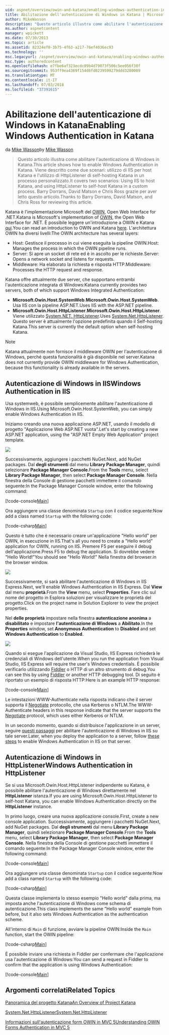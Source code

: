 ```yaml
---
uid: aspnet/overview/owin-and-katana/enabling-windows-authentication-in-katana
title: Abilitazione dell'autenticazione di Windows in Katana | Microsoft Docs
author: MikeWasson
description: "Questo articolo illustra come abilitare l'autenticazione di Windows in Katana. Viene descritto come due scenari: utilizzo di IIS per host Katana e l'utilizzo di HttpListener di self-hosting Kat..."
ms.author: aspnetcontent
manager: wpickett
ms.date: 07/30/2013
ms.topic: article
ms.assetid: 82324ef0-3b75-4f63-a217-76ef4036ec93
ms.technology: ''
msc.legacyurl: /aspnet/overview/owin-and-katana/enabling-windows-authentication-in-katana
msc.type: authoredcontent
ms.openlocfilehash: e7fbe6af323ecdc09b4d79073f506c5ee056f30f
ms.sourcegitcommit: 953ff9ea4369f154d6fd0239599279ddd3280009
ms.translationtype: MT
ms.contentlocale: it-IT
ms.lasthandoff: 07/03/2018
ms.locfileid: "37391615"
---
```

<a name="enabling-windows-authentication-in-katana"></a><span data-ttu-id="02ff2-104">Abilitazione dell'autenticazione di Windows in Katana</span><span class="sxs-lookup"><span data-stu-id="02ff2-104">Enabling Windows Authentication in Katana</span></span>
====================
<span data-ttu-id="02ff2-105">da [Mike Wasson](https://github.com/MikeWasson)</span><span class="sxs-lookup"><span data-stu-id="02ff2-105">by [Mike Wasson](https://github.com/MikeWasson)</span></span>

> <span data-ttu-id="02ff2-106">Questo articolo illustra come abilitare l'autenticazione di Windows in Katana.</span><span class="sxs-lookup"><span data-stu-id="02ff2-106">This article shows how to enable Windows Authentication in Katana.</span></span> <span data-ttu-id="02ff2-107">Viene descritto come due scenari: utilizzo di IIS per host Katana e l'utilizzo di HttpListener di self-hosting Katana in un processo personalizzato.</span><span class="sxs-lookup"><span data-stu-id="02ff2-107">It covers two scenarios: Using IIS to host Katana, and using HttpListener to self-host Katana in a custom process.</span></span> <span data-ttu-id="02ff2-108">Barry Dorrans, David Matson e Chris Ross grazie per aver letto questo articolo.</span><span class="sxs-lookup"><span data-stu-id="02ff2-108">Thanks to Barry Dorrans, David Matson, and Chris Ross for reviewing this article.</span></span>


<span data-ttu-id="02ff2-109">Katana è l'implementazione Microsoft del [OWIN](http://owin.org/), Open Web Interface for .NET.</span><span class="sxs-lookup"><span data-stu-id="02ff2-109">Katana is Microsoft's implementation of [OWIN](http://owin.org/), the Open Web Interface for .NET.</span></span> <span data-ttu-id="02ff2-110">È possibile leggere un'introduzione a OWIN e Katana [qui](an-overview-of-project-katana.md).</span><span class="sxs-lookup"><span data-stu-id="02ff2-110">You can read an introduction to OWIN and Katana [here](an-overview-of-project-katana.md).</span></span> <span data-ttu-id="02ff2-111">L'architettura OWIN ha diversi livelli:</span><span class="sxs-lookup"><span data-stu-id="02ff2-111">The OWIN architecture has several layers:</span></span>

- <span data-ttu-id="02ff2-112">Host: Gestisce il processo in cui viene eseguita la pipeline OWIN.</span><span class="sxs-lookup"><span data-stu-id="02ff2-112">Host: Manages the process in which the OWIN pipeline runs.</span></span>
- <span data-ttu-id="02ff2-113">Server: Si apre un socket di rete ed è in ascolto per le richieste.</span><span class="sxs-lookup"><span data-stu-id="02ff2-113">Server: Opens a network socket and listens for requests.</span></span>
- <span data-ttu-id="02ff2-114">Middleware: Ha elaborato la richiesta e risposta HTTP.</span><span class="sxs-lookup"><span data-stu-id="02ff2-114">Middleware: Processes the HTTP request and response.</span></span>

<span data-ttu-id="02ff2-115">Katana offre attualmente due server, che supportano entrambi l'autenticazione integrata di Windows:</span><span class="sxs-lookup"><span data-stu-id="02ff2-115">Katana currently provides two servers, both of which support Windows Integrated Authentication:</span></span>

- <span data-ttu-id="02ff2-116">**Microsoft.Owin.Host.SystemWeb**.</span><span class="sxs-lookup"><span data-stu-id="02ff2-116">**Microsoft.Owin.Host.SystemWeb**.</span></span> <span data-ttu-id="02ff2-117">Usa IIS con la pipeline ASP.NET.</span><span class="sxs-lookup"><span data-stu-id="02ff2-117">Uses IIS with the ASP.NET pipeline.</span></span>
- <span data-ttu-id="02ff2-118">**Microsoft.Owin.Host.HttpListener**.</span><span class="sxs-lookup"><span data-stu-id="02ff2-118">**Microsoft.Owin.Host.HttpListener**.</span></span> <span data-ttu-id="02ff2-119">Viene utilizzato [System.NET. HttpListener](https://msdn.microsoft.com/library/system.net.httplistener.aspx).</span><span class="sxs-lookup"><span data-stu-id="02ff2-119">Uses [System.Net.HttpListener](https://msdn.microsoft.com/library/system.net.httplistener.aspx).</span></span> <span data-ttu-id="02ff2-120">Questo server è attualmente l'opzione predefinita quando il Self-hosting Katana.</span><span class="sxs-lookup"><span data-stu-id="02ff2-120">This server is currently the default option when self-hosting Katana.</span></span>

> [!NOTE]
> <span data-ttu-id="02ff2-121">Katana attualmente non fornisce il middleware OWIN per l'autenticazione di Windows, perché questa funzionalità è già disponibile nel server.</span><span class="sxs-lookup"><span data-stu-id="02ff2-121">Katana does not currently provide OWIN middleware for Windows Authentication, because this functionality is already available in the servers.</span></span>


## <a name="windows-authentication-in-iis"></a><span data-ttu-id="02ff2-122">Autenticazione di Windows in IIS</span><span class="sxs-lookup"><span data-stu-id="02ff2-122">Windows Authentication in IIS</span></span>

<span data-ttu-id="02ff2-123">Usa systemweb, è possibile semplicemente abilitare l'autenticazione di Windows in IIS.</span><span class="sxs-lookup"><span data-stu-id="02ff2-123">Using Microsoft.Owin.Host.SystemWeb, you can simply enable Windows Authentication in IIS.</span></span>

<span data-ttu-id="02ff2-124">Iniziamo creando una nuova applicazione ASP.NET, usando il modello di progetto "Applicazione Web ASP.NET vuota".</span><span class="sxs-lookup"><span data-stu-id="02ff2-124">Let's start by creating a new ASP.NET application, using the "ASP.NET Empty Web Application" project template.</span></span>

![](enabling-windows-authentication-in-katana/_static/image1.png)

<span data-ttu-id="02ff2-125">Successivamente, aggiungere i pacchetti NuGet.</span><span class="sxs-lookup"><span data-stu-id="02ff2-125">Next, add NuGet packages.</span></span> <span data-ttu-id="02ff2-126">Dal **degli strumenti** dal menu **Library Package Manager**, quindi selezionare **Package Manager Console**.</span><span class="sxs-lookup"><span data-stu-id="02ff2-126">From the **Tools** menu, select **Library Package Manager**, then select **Package Manager Console**.</span></span> <span data-ttu-id="02ff2-127">Nella finestra della Console di gestione pacchetti immettere il comando seguente:</span><span class="sxs-lookup"><span data-stu-id="02ff2-127">In the Package Manager Console window, enter the following command:</span></span>

[!code-console[Main](enabling-windows-authentication-in-katana/samples/sample1.cmd)]

<span data-ttu-id="02ff2-128">Ora aggiungere una classe denominata `Startup` con il codice seguente:</span><span class="sxs-lookup"><span data-stu-id="02ff2-128">Now add a class named `Startup` with the following code:</span></span>

[!code-csharp[Main](enabling-windows-authentication-in-katana/samples/sample2.cs)]

<span data-ttu-id="02ff2-129">Questo è tutto che è necessario creare un'applicazione "Hello world" per OWIN, in esecuzione in IIS.</span><span class="sxs-lookup"><span data-stu-id="02ff2-129">That's all you need to create a "Hello world" application for OWIN, running on IIS.</span></span> <span data-ttu-id="02ff2-130">‎Premere F5 per eseguire il debug dell'applicazione.</span><span class="sxs-lookup"><span data-stu-id="02ff2-130">Press F5 to debug the application.</span></span> <span data-ttu-id="02ff2-131">Si dovrebbe vedere "Hello World!"</span><span class="sxs-lookup"><span data-stu-id="02ff2-131">You should see "Hello World!"</span></span> <span data-ttu-id="02ff2-132">Nella finestra del browser.</span><span class="sxs-lookup"><span data-stu-id="02ff2-132">in the browser window.</span></span>

![](enabling-windows-authentication-in-katana/_static/image2.png)

<span data-ttu-id="02ff2-133">Successivamente, si sarà abilitare l'autenticazione di Windows in IIS Express.</span><span class="sxs-lookup"><span data-stu-id="02ff2-133">Next, we'll enable Windows Authentication in IIS Express.</span></span> <span data-ttu-id="02ff2-134">Dal **View** dal menu **proprietà**.</span><span class="sxs-lookup"><span data-stu-id="02ff2-134">From the **View** menu, select **Properties**.</span></span> <span data-ttu-id="02ff2-135">Fare clic sul nome del progetto in Esplora soluzioni per visualizzare le proprietà del progetto.</span><span class="sxs-lookup"><span data-stu-id="02ff2-135">Click on the project name in Solution Explorer to view the project properties.</span></span>

<span data-ttu-id="02ff2-136">Nel **delle proprietà** impostare nella finestra **autenticazione anonima** a **disabilitato** e impostare **l'autenticazione di Windows** a  **Abilitato**.</span><span class="sxs-lookup"><span data-stu-id="02ff2-136">In the **Properties** window, set **Anonymous Authentication** to **Disabled** and set **Windows Authentication** to **Enabled**.</span></span>

![](enabling-windows-authentication-in-katana/_static/image3.png)

<span data-ttu-id="02ff2-137">Quando si esegue l'applicazione da Visual Studio, IIS Express richiederà le credenziali di Windows dell'utente.</span><span class="sxs-lookup"><span data-stu-id="02ff2-137">When you run the application from Visual Studio, IIS Express will require the user's Windows credentials.</span></span> <span data-ttu-id="02ff2-138">È possibile verificarlo utilizzando [Fiddler](http://fiddler2.com/home) o HTTP di un altro strumento di debug.</span><span class="sxs-lookup"><span data-stu-id="02ff2-138">You can see this by using [Fiddler](http://fiddler2.com/home) or another HTTP debugging tool.</span></span> <span data-ttu-id="02ff2-139">Di seguito è riportato un esempio di risposta HTTP:</span><span class="sxs-lookup"><span data-stu-id="02ff2-139">Here is an example HTTP response:</span></span>

[!code-console[Main](enabling-windows-authentication-in-katana/samples/sample3.cmd?highlight=1,5-6)]

<span data-ttu-id="02ff2-140">Le intestazioni WWW-Authenticate nella risposta indicano che il server supporta il [Negotiate](http://www.ietf.org/rfc/rfc4559.txt) protocollo, che usa Kerberos o NTLM.</span><span class="sxs-lookup"><span data-stu-id="02ff2-140">The WWW-Authenticate headers in this response indicate that the server supports the [Negotiate](http://www.ietf.org/rfc/rfc4559.txt) protocol, which uses either Kerberos or NTLM.</span></span>

<span data-ttu-id="02ff2-141">In un secondo momento, quando si distribuisce l'applicazione in un server, seguire [questi passaggi](https://www.iis.net/configreference/system.webserver/security/authentication/windowsauthentication) per abilitare l'autenticazione di Windows in IIS su tale server.</span><span class="sxs-lookup"><span data-stu-id="02ff2-141">Later, when you deploy the application to a server, follow [these steps](https://www.iis.net/configreference/system.webserver/security/authentication/windowsauthentication) to enable Windows Authentication in IIS on that server.</span></span>

## <a name="windows-authentication-in-httplistener"></a><span data-ttu-id="02ff2-142">Autenticazione di Windows in HttpListener</span><span class="sxs-lookup"><span data-stu-id="02ff2-142">Windows Authentication in HttpListener</span></span>

<span data-ttu-id="02ff2-143">Se si usa Microsoft.Owin.Host.HttpListener indipendente su Katana, è possibile abilitare l'autenticazione di Windows direttamente nel **HttpListener** istanza.</span><span class="sxs-lookup"><span data-stu-id="02ff2-143">If you are using Microsoft.Owin.Host.HttpListener to self-host Katana, you can enable Windows Authentication directly on the **HttpListener** instance.</span></span>

<span data-ttu-id="02ff2-144">In primo luogo, creare una nuova applicazione console.</span><span class="sxs-lookup"><span data-stu-id="02ff2-144">First, create a new console application.</span></span> <span data-ttu-id="02ff2-145">Successivamente, aggiungere i pacchetti NuGet.</span><span class="sxs-lookup"><span data-stu-id="02ff2-145">Next, add NuGet packages.</span></span> <span data-ttu-id="02ff2-146">Dal **degli strumenti** dal menu **Library Package Manager**, quindi selezionare **Package Manager Console**.</span><span class="sxs-lookup"><span data-stu-id="02ff2-146">From the **Tools** menu, select **Library Package Manager**, then select **Package Manager Console**.</span></span> <span data-ttu-id="02ff2-147">Nella finestra della Console di gestione pacchetti immettere il comando seguente:</span><span class="sxs-lookup"><span data-stu-id="02ff2-147">In the Package Manager Console window, enter the following command:</span></span>

[!code-console[Main](enabling-windows-authentication-in-katana/samples/sample4.cmd)]

<span data-ttu-id="02ff2-148">Ora aggiungere una classe denominata `Startup` con il codice seguente:</span><span class="sxs-lookup"><span data-stu-id="02ff2-148">Now add a class named `Startup` with the following code:</span></span>

[!code-csharp[Main](enabling-windows-authentication-in-katana/samples/sample5.cs)]

<span data-ttu-id="02ff2-149">Questa classe implementa lo stesso esempio "Hello world" dalla prima, ma imposta anche l'autenticazione di Windows come schema di autenticazione.</span><span class="sxs-lookup"><span data-stu-id="02ff2-149">This class implements the same "Hello world" example from before, but it also sets Windows Authentication as the authentication scheme.</span></span>

<span data-ttu-id="02ff2-150">All'interno di `Main` di funzione, avviare la pipeline OWIN:</span><span class="sxs-lookup"><span data-stu-id="02ff2-150">Inside the `Main` function, start the OWIN pipeline:</span></span>

[!code-csharp[Main](enabling-windows-authentication-in-katana/samples/sample6.cs)]

<span data-ttu-id="02ff2-151">È possibile inviare una richiesta in Fiddler per confermare che l'applicazione usa l'autenticazione di Windows:</span><span class="sxs-lookup"><span data-stu-id="02ff2-151">You can send a request in Fiddler to confirm that the application is using Windows Authentication:</span></span>

[!code-console[Main](enabling-windows-authentication-in-katana/samples/sample7.cmd?highlight=1,4-5)]

## <a name="related-topics"></a><span data-ttu-id="02ff2-152">Argomenti correlati</span><span class="sxs-lookup"><span data-stu-id="02ff2-152">Related Topics</span></span>

[<span data-ttu-id="02ff2-153">Panoramica del progetto Katana</span><span class="sxs-lookup"><span data-stu-id="02ff2-153">An Overview of Project Katana</span></span>](an-overview-of-project-katana.md)

[<span data-ttu-id="02ff2-154">System.Net.HttpListener</span><span class="sxs-lookup"><span data-stu-id="02ff2-154">System.Net.HttpListener</span></span>](https://msdn.microsoft.com/library/system.net.httplistener.aspx)

[<span data-ttu-id="02ff2-155">Informazioni sull'autenticazione form OWIN in MVC 5</span><span class="sxs-lookup"><span data-stu-id="02ff2-155">Understanding OWIN Forms Authentication in MVC 5</span></span>](https://blogs.msdn.com/b/webdev/archive/2013/07/03/understanding-owin-forms-authentication-in-mvc-5.aspx)

